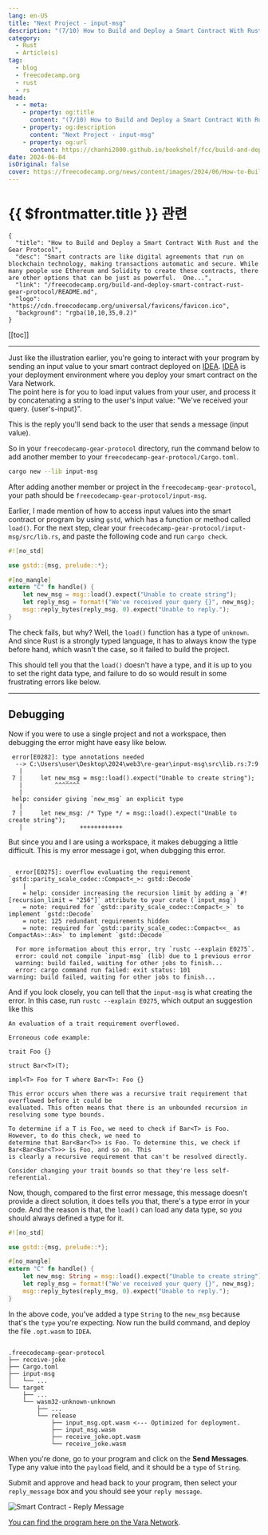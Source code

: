 ```yaml
---
lang: en-US
title: "Next Project - input-msg"
description: "(7/10) How to Build and Deploy a Smart Contract With Rust and the Gear Protocol"
category: 
  - Rust
  - Article(s)
tag: 
  - blog
  - freecodecamp.org
  - rust
  - rs
head:
  - - meta:
    - property: og:title
      content: "(7/10) How to Build and Deploy a Smart Contract With Rust and the Gear Protocol"
    - property: og:description
      content: "Next Project - input-msg"
    - property: og:url
      content: https://chanhi2000.github.io/bookshelf/fcc/build-and-deploy-smart-contract-rust-gear-protocol/next-project-input-msg.html
date: 2024-06-04
isOriginal: false
cover: https://freecodecamp.org/news/content/images/2024/06/How-to-Build-and-Deploy-a-Smart-Contract-With-Rust-and-the-Gear-Protocol-Cover.png
---
```


# {{ $frontmatter.title }} 관련

```component VPCard
{
  "title": "How to Build and Deploy a Smart Contract With Rust and the Gear Protocol",
  "desc": "Smart contracts are like digital agreements that run on blockchain technology, making transactions automatic and secure. While many people use Ethereum and Solidity to create these contracts, there are other options that can be just as powerful.  One...",
  "link": "/freecodecamp.org/build-and-deploy-smart-contract-rust-gear-protocol/README.md",
  "logo": "https://cdn.freecodecamp.org/universal/favicons/favicon.ico",
  "background": "rgba(10,10,35,0.2)"
}
```

[[toc]]

---

<SiteInfo
  name="How to Build and Deploy a Smart Contract With Rust and the Gear Protocol"
  desc="Smart contracts are like digital agreements that run on blockchain technology, making transactions automatic and secure. While many people use Ethereum and Solidity to create these contracts, there are other options that can be just as powerful.  One..."
  url="https://freecodecamp.org/news/build-and-deploy-smart-contract-rust-gear-protocol#heading-next-project-input-msg"
  logo="https://cdn.freecodecamp.org/universal/favicons/favicon.ico"
  preview="https://freecodecamp.org/news/content/images/2024/06/How-to-Build-and-Deploy-a-Smart-Contract-With-Rust-and-the-Gear-Protocol-Cover.png"/>

Just like the illustration earlier, you're going to interact with your program by sending an input value to your smart contract deployed on [<VPIcon icon="fas fa-globe"/>IDEA](https://idea.gear-tech.io/programs?node=wss%3A%2F%2Ftestnet.vara.network). [<VPIcon icon="fas fa-globe"/>IDEA](https://idea.gear-tech.io/programs?node=wss%3A%2F%2Ftestnet.vara.network) is your deployment environment where you deploy your smart contract on the Vara Network.  
The point here is for you to load input values from your user, and process it by concatenating a string to the user's input value: "We've received your query. {user's-input}".

This is the reply you'll send back to the user that sends a message (input value).

So in your <VPIcon icon="fas fa-folder-open"/>`freecodecamp-gear-protocol` directory, run the command below to add another member to your <VPIcon icon="fas fa-folder-open"/>`freecodecamp-gear-protocol/`<VPIcon icon="iconfont icon-toml"/>`Cargo.toml`.

```sh
cargo new --lib input-msg
```

After adding another member or project in the <VPIcon icon="fas fa-folder-open"/>`freecodecamp-gear-protocol`, your path should be <VPIcon icon="fas fa-folder-open"/>`freecodecamp-gear-protocol/input-msg`.

Earlier, I made mention of how to access input values into the smart contract or program by using `gstd`, which has a function or method called `load()`. For the next step, clear your <VPIcon icon="fas fa-folder-open"/>`freecodecamp-gear-protocol/input-msg/src/`<VPIcon icon="fa-brands fa-rust"/>`lib.rs`, and paste the following code and run `cargo check`.

```rs title="input-msg/src/lib.rs"
#![no_std]

use gstd::{msg, prelude::*};

#[no_mangle]
extern "C" fn handle() {
    let new_msg = msg::load().expect("Unable to create string");
    let reply_msg = format!("We've received your query {}", new_msg);
    msg::reply_bytes(reply_msg, 0).expect("Unable to reply.");
}
```

The check fails, but why? Well, the `load()` function has a type of `unknown`. And since Rust is a strongly typed language, it has to always know the type before hand, which wasn't the case, so it failed to build the project.

This should tell you that the `load()` doesn't have a type, and it is up to you to set the right data type, and failure to do so would result in some frustrating errors like below.

---

## Debugging

Now if you were to use a single project and not a workspace, then debugging the error might have easy like below.

```plaintext 
 error[E0282]: type annotations needed
  --> C:\Users\user\Desktop\2024\web3\re-gear\input-msg\src\lib.rs:7:9
   |
 7 |     let new_msg = msg::load().expect("Unable to create string");
   |         ^^^^^^^
   |
 help: consider giving `new_msg` an explicit type
   |
 7 |     let new_msg: /* Type */ = msg::load().expect("Unable to create string");
   |                ++++++++++++
```

But since you and I are using a workspace, it makes debugging a little difficult. This is my error message i got, when dubgging this error.

```plaintext

  error[E0275]: overflow evaluating the requirement `gstd::parity_scale_codec::Compact<_>: gstd::Decode`
    |
    = help: consider increasing the recursion limit by adding a `#![recursion_limit = "256"]` attribute to your crate (`input_msg`)
    = note: required for `gstd::parity_scale_codec::Compact<_>` to implement `gstd::Decode`
    = note: 125 redundant requirements hidden
    = note: required for `gstd::parity_scale_codec::Compact<<_ as CompactAs>::As>` to implement `gstd::Decode`

  For more information about this error, try `rustc --explain E0275`.
  error: could not compile `input-msg` (lib) due to 1 previous error
  warning: build failed, waiting for other jobs to finish...
  error: cargo command run failed: exit status: 101
warning: build failed, waiting for other jobs to finish...

```

And if you look closely, you can tell that the `input-msg` is what creating the error. In this case, run `rustc --explain E0275`, which output an suggestion like this

```plaintext
An evaluation of a trait requirement overflowed.

Erroneous code example:

trait Foo {}

struct Bar<T>(T);

impl<T> Foo for T where Bar<T>: Foo {}

This error occurs when there was a recursive trait requirement that overflowed before it could be
evaluated. This often means that there is an unbounded recursion in resolving some type bounds.

To determine if a T is Foo, we need to check if Bar<T> is Foo. However, to do this check, we need to
determine that Bar<Bar<T>> is Foo. To determine this, we check if Bar<Bar<Bar<T>>> is Foo, and so on. This
is clearly a recursive requirement that can't be resolved directly.

Consider changing your trait bounds so that they're less self-referential.
```

Now, though, compared to the first error message, this message doesn't provide a direct solution, it does tells you that, there's a type error in your code. And the reason is that, the `load()` can load any data type, so you should always defined a type for it.

```rs title="input-msg/src/lib.rs"
#![no_std]

use gstd::{msg, prelude::*};

#[no_mangle]
extern "C" fn handle() {
    let new_msg: String = msg::load().expect("Unable to create string");
    let reply_msg = format!("We've received your query {}", new_msg);
    msg::reply_bytes(reply_msg, 0).expect("Unable to reply.");
}
```

In the above code, you've added a type `String` to the `new_msg` because that's the `type` you're expecting. Now run the build command, and deploy the file `.opt.wasm` to `IDEA`.

```plaintext title="file-structure"

.freecodecamp-gear-protocol
├── receive-joke
├── Cargo.toml
├── input-msg
│   └── ...
└── target
    ├── ...
    └── wasm32-unknown-unknown
        ├── ...
        └── release
            ├── input_msg.opt.wasm <--- Optimized for deployment.         
            ├── input_msg.wasm
            ├── receive_joke.opt.wasm
            └── receive_joke.wasm

```

When you're done, go to your program and click on the **Send Messages**. Type any value into the `payload` field, and it should be a `type` of `String`.

Submit and approve and head back to your program, then select your `reply_message` box and you should see your `reply message`.

![Smart Contract - Reply Message](https://freecodecamp.org/news/content/images/2024/04/Screenshot-2024-04-06-080437.png)

[<VPIcon icon="fas fa-globe"/>You can find the program here on the Vara Network](https://idea.gear-tech.io/programs/0x25629eaa3c7a51ec407f89bbaae7ccb4f58c6026283758d0fccb50e3bb042bdd).